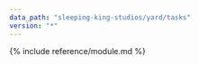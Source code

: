 ```yaml
---
data_path: "sleeping-king-studios/yard/tasks"
version: "*"
---
```


{% include reference/module.md %}
